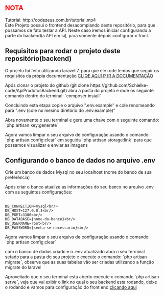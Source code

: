 <h2 style="color:#F00">NOTA</h2>
Tutorial: http://codezeus.com.br/tutorial.mp4<br/>
Este Projeto possui o frontend desacomplando deste repositório, para que possamos de fato testar a  API. Neste caso iremos iniciar configurando a parte do backend(a API em si),   para 
somente depois configurar o front.

<h2>Requisitos para rodar o projeto deste repositório(backend)</h2>
<p>O projeto foi feito utilizando laravel 7, para que ele rode temos que seguir os requisitos da própia documentação <a href="https://laravel.com/docs/7.x/installation#server-requirements"> CLIQE AQUI P IR A DOCUMENTAÇÃO</a></p>
<p>
	Após clonar o projeto do github (git clone https://github.com/Schielke-code/ApiProdutosBackend.git) abra a pasta do projeto e rode os seguinte comando dentro do terminal:
	ˋcomposer installˋ
</p>
<p>
	Concluindo esta etapa copie o arquivo ".env.example" e cole renomeando para ".env (cole no mesmo diretório do .env.example)"
</p>

<p>
	Abra novamente o seu terminal e gere uma chave com o seguinte comando:  ˋphp artisan key:generateˋ
</p>

<p>
	Agora vamos limpar o seu arquivo de configuração usando o comando:  ˋphp artisan config:clearˋ em seguida  ˋphp artisan storage:linkˋ para que possamos visualizar e enviar as imagens
</p>


<h2>Configurando o banco de dados no arquivo .env</h2>

<p>
	Crie um banco de dados Mysql no seu localhost (nome do banco de sua preferência)
</p>

<p>
	Após criar o banco atualize as informações do seu banco no arquivo .env com as seguintes configurações:<br/><br/>
	
	DB_CONNECTION=mysql<br/>
	DB_HOST=127.0.0.1<br/>
	DB_PORT=3306<br/>
	DB_DATABASE={nome-do-banco}<br/>
	DB_USERNAME=root<br/>
	DB_PASSWORD={senha-se-necessario}<br/>

</p>
<p>
	Agora vamos limpar o seu arquivo de configuração usando o comando: ˋphp artisan config:clearˋ
</p>
<p>
	com o banco de dados criado e o .env atualizado abra o seu terminal setado para a pasta do seu projeto e execute o comando: ˋphp artisan migrateˋ, observe que as suas tabelas vão ser criadas utilizando a função migrate do laravel
</p>

<p>
   Aproveitado que o seu terminal esta aberto execute o comando ˋphp artisan serveˋ, veja que vai exibir o link no qual o seu backend esta rodando, deixe o rodando e vamos para configuração do front end
   <a href="https://github.com/Schielke-code/ApiProdutosFrontend" target="_blank">clicando aqui</a>
</p>
